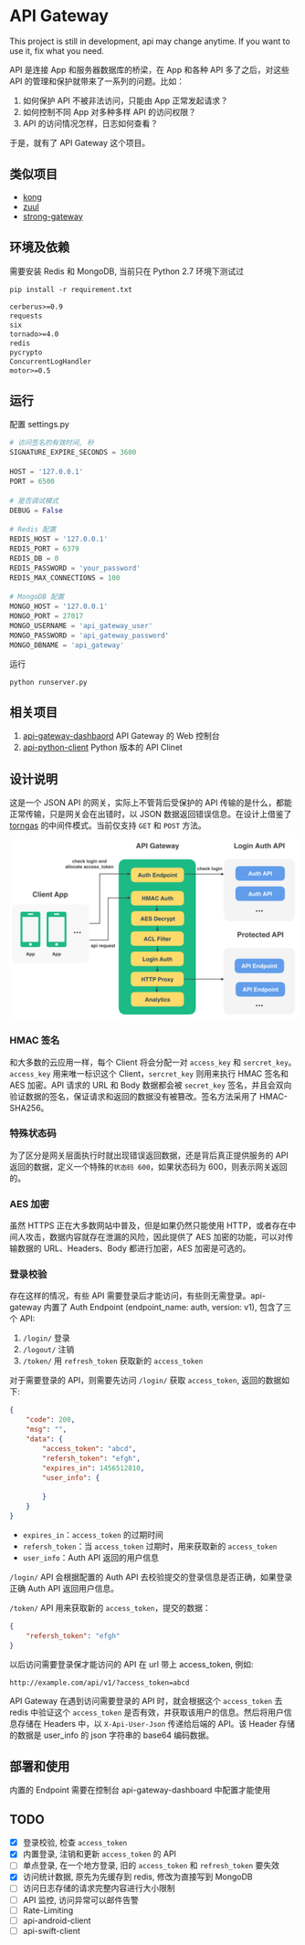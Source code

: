 # API Gateway

This project is still in development, api may change anytime. If you want to use it, fix what you need.

API 是连接 App 和服务器数据库的桥梁，在 App 和各种 API 多了之后，对这些 API 的管理和保护就带来了一系列的问题。比如：

1. 如何保护 API 不被非法访问，只能由 App 正常发起请求？
2. 如何控制不同 App 对多种多样 API 的访问权限？
3. API 的访问情况怎样，日志如何查看？

于是，就有了 API Gateway 这个项目。

## 类似项目

- [kong](https://getkong.org/)
- [zuul](https://github.com/Netflix/zuul)
- [strong-gateway](https://github.com/strongloop/strong-gateway)

## 环境及依赖

需要安装 Redis 和 MongoDB, 当前只在 Python 2.7 环境下测试过

    pip install -r requirement.txt

```
cerberus>=0.9
requests
six
tornado>=4.0
redis
pycrypto
ConcurrentLogHandler
motor>=0.5
```

## 运行

配置 settings.py 

```py
# 访问签名的有效时间, 秒
SIGNATURE_EXPIRE_SECONDS = 3600

HOST = '127.0.0.1'
PORT = 6500

# 是否调试模式
DEBUG = False

# Redis 配置
REDIS_HOST = '127.0.0.1'
REDIS_PORT = 6379
REDIS_DB = 0
REDIS_PASSWORD = 'your_password'
REDIS_MAX_CONNECTIONS = 100

# MongoDB 配置
MONGO_HOST = '127.0.0.1'
MONGO_PORT = 27017
MONGO_USERNAME = 'api_gateway_user'
MONGO_PASSWORD = 'api_gateway_password'
MONGO_DBNAME = 'api_gateway'
```

运行

    python runserver.py

## 相关项目

1. [api-gateway-dashbaord](https://github.com/restran/api-gateway-dashboard) API Gateway 的 Web 控制台
2. [api-python-client](https://github.com/restran/api-python-client) Python 版本的 API Clinet


## 设计说明

这是一个 JSON API 的网关，实际上不管背后受保护的 API 传输的是什么，都能正常传输，只是网关会在出错时，以 JSON 数据返回错误信息。在设计上借鉴了 [torngas](https://github.com/mqingyn/torngas) 的中间件模式。当前仅支持 `GET` 和 `POST` 方法。

![img.png](doc/design.png "")

### HMAC 签名

和大多数的云应用一样，每个 Client 将会分配一对 `access_key` 和 `sercret_key`。`access_key` 用来唯一标识这个 Client，`sercret_key` 则用来执行 HMAC 签名和 AES 加密。API 请求的 URL 和 Body 数据都会被 `secret_key` 签名，并且会双向验证数据的签名，保证请求和返回的数据没有被篡改。签名方法采用了 HMAC-SHA256。

### 特殊状态码

为了区分是网关层面执行时就出现错误返回数据，还是背后真正提供服务的 API 返回的数据，定义一个特殊的`状态码 600`，如果状态码为 600，则表示网关返回的。

### AES 加密

虽然 HTTPS 正在大多数网站中普及，但是如果仍然只能使用 HTTP，或者存在中间人攻击，数据内容就存在泄漏的风险，因此提供了 AES 加密的功能，可以对传输数据的 URL、Headers、Body 都进行加密，AES 加密是可选的。

### 登录校验

存在这样的情况，有些 API 需要登录后才能访问，有些则无需登录。api-gateway 内置了 Auth Endpoint (endpoint_name: auth, version: v1), 包含了三个 API:

1. `/login/` 登录
2. `/logout/` 注销
3. `/token/` 用 `refresh_token` 获取新的 `access_token`

对于需要登录的 API，则需要先访问 `/login/` 获取 `access_token`, 返回的数据如下:

```json
{
    "code": 200,
    "msg": "",
    "data": {
        "access_token": "abcd",
        "refersh_token": "efgh",
        "expires_in": 1456512810,
        "user_info": {
        
        }
    }
}
```

- `expires_in`：`access_token` 的过期时间
- `refersh_token`：当 `access_token` 过期时，用来获取新的 `access_token`
- `user_info`：Auth API 返回的用户信息

`/login/` API 会根据配置的 Auth API 去校验提交的登录信息是否正确，如果登录正确 Auth API 返回用户信息。

`/token/` API 用来获取新的 `access_token`，提交的数据：

```json
{
    "refersh_token": "efgh"
}
```

以后访问需要登录保才能访问的 API 在 url 带上 access_token, 例如:

    http://example.com/api/v1/?access_token=abcd

API Gateway 在遇到访问需要登录的 API 时，就会根据这个 `access_token` 去 redis 中验证这个 `access_token` 是否有效，并获取该用户的信息。然后将用户信息存储在 Headers 中，以 `X-Api-User-Json` 传递给后端的 API。该 Header 存储的数据是 user_info 的 json 字符串的 base64 编码数据。

## 部署和使用

内置的 Endpoint 需要在控制台 api-gateway-dashboard 中配置才能使用

## TODO

- [x] 登录校验, 检查 `access_token`
- [x] 内置登录, 注销和更新 `access_token` 的 API
- [ ] 单点登录, 在一个地方登录, 旧的 `access_token` 和 `refresh_token` 要失效
- [x] 访问统计数据, 原先为先缓存到 redis, 修改为直接写到 MongoDB
- [ ] 访问日志存储的请求完整内容进行大小限制
- [ ] API 监控, 访问异常可以邮件告警
- [ ] Rate-Limiting
- [ ] api-android-client
- [ ] api-swift-client